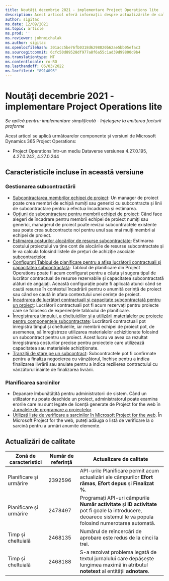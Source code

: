 ```yaml
---
title: Noutăți decembrie 2021 - implementare Project Operations lite
description: Acest articol oferă informații despre actualizările de calitate care sunt disponibile în versiunea din septembrie 2021 de implementare a Project Operations lite.
author: sigitac
ms.date: 12/09/2021
ms.topic: article
ms.prod: ''
ms.reviewer: johnmichalak
ms.author: sigitac
ms.openlocfilehash: 301acc5be76fb0318d6298820b62ae5bb05efac3
ms.sourcegitcommit: 6cfc50d89528df977a8f6a55c1ad39d99800d9b4
ms.translationtype: MT
ms.contentlocale: ro-RO
ms.lasthandoff: 06/03/2022
ms.locfileid: "8914095"
---
```

# <a name="whats-new-december-2021---project-operations-lite-deployment"></a>Noutăți decembrie 2021 - implementare Project Operations lite

_Se aplică pentru: implementare simplificată - înțelegere la emiterea facturii proforme_

Acest articol se aplică următoarelor componente și versiuni de Microsoft Dynamics 365 Project Operations:

- Project Operations într-un mediu Dataverse versiunea 4.27.0.195, 4.27.0.242, 4.27.0.244


## <a name="features-included-in-this-release"></a>Caracteristicile incluse în această versiune

### <a name="subcontract-management"></a>Gestionarea subcontractării 

- [Subcontractarea membrilor echipei de proiect](../subcontracting/subcontracting-project-team-members.md): Un manager de proiect poate crea membri de echipă numiți sau generici cu subcontracte și linii de subcontractare pentru a efectua încadrarea și estimarea.
- [Opțiuni de subcontractare pentru membrii echipei de proiect](../subcontracting/subcon-options.md): Când face alegeri de încadrare pentru membrii echipei de proiect numiți sau generici, managerul de proiect poate revizui subcontractele existente sau poate crea subcontracte noi pentru unul sau mai mulți membri ai echipei de proiect. 
- [Estimarea costurilor alocărilor de resurse subcontractate](../subcontracting/costing-subcon-ra.md): Estimarea costului proiectului va ține cont de alocările de resurse subcontractate și le va calcula folosind listele de prețuri de achiziție asociate subcontractelor. 
- [Configurați Tabloul de planificare pentru a afișa lucrătorii contractuali și capacitatea subcontractată](../subcontracting/configure-sb-subcon.md): Tabloul de planificare din Project Operations poate fi acum configurat pentru a căuta și sugera tipul de lucrător contractual de resurse rezervabile și capacitatea subcontractată alături de angajați. Această configurație poate fi aplicată atunci când se caută resurse în contextul încadrării pentru o anumită cerință de proiect sau când se caută în afara contextului unei cerințe de proiect.
- [Încadrarea de lucrători contractuali și capacitate subcontractată pentru un proiect](../subcontracting/staffing-cw.md): Lucrătorii contractuali pot fi acum rezervați pentru proiecte care se folosesc de experiențele tabloului de planificare.
- [Înregistrarea timpului, a cheltuielilor și a utilizării materialelor pe proiecte pentru componentele subcontractate](../subcontracting/recording-subcon-actuals.md): Lucrătorii contractuali pot înregistra timpul și cheltuielile, iar membrii echipei de proiect pot, de asemenea, să înregistreze utilizarea materialelor achiziționate folosind un subcontract pentru un proiect. Acest lucru va avea ca rezultat înregistrarea costurilor precise pentru proiectele care utilizează capacitatea sau materialele achiziționate.
- [Tranziții de stare pe un subcontract](../subcontracting/subcon-states.md): Subcontractele pot fi confirmate pentru a finaliza negocierea cu vânzătorul, închise pentru a indica finalizarea livrării sau anulate pentru a indica rezilierea contractului cu vânzătorul înainte de finalizarea livrării.

### <a name="task-planning"></a>Planificarea sarcinilor
- Depanare îmbunătățită pentru administratorii de sistem. Când un utilizator nu poate deschide un proiect, administratorul poate examina erorile care nu sunt legate de licență generate de Project for the web în [Jurnalele de programare a proiectelor](../../project-management/schedule-api-logs.md).
- [Utilizați liste de verificare a sarcinilor în Microsoft Project for the web](https://support.microsoft.com/en-us/office/use-task-checklists-in-microsoft-project-for-the-web-c69bcf73-5c75-4ad3-9893-6d6f92360e9c). În Microsoft Project for the web, puteți adăuga o listă de verificare la o sarcină pentru a urmări anumite elemente.

## <a name="quality-updates"></a>Actualizări de calitate

| **Zonă de caracteristici** | **Număr de referință** | **Actualizare de calitate** |
| --- | --- | --- |
| Planificare și urmărire | 2392596 | API-urile Planificare permit acum actualizări ale câmpurilor **Efort rămas**, **Efort depus** și **Finalizat %**. |
| Planificare și urmărire | 2478497 | Programați API-uri câmpurile **Număr activitate** și **ID activitate** pot fi goale la introducere, deoarece sistemul le va popula folosind numerotarea automată.|
| Timp și cheltuială | 2468135 | Numărul de reîncercări de aprobare este redus de la cinci la trei. |
| Timp și cheltuială | 2468188 | S-a rezolvat problema legată de textul jurnalului care depășește lungimea maximă în atributul **notetext** al entității **adnotare**. |
